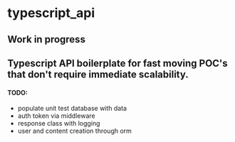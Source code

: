 # typescript_api
Work in progress
---
Typescript API boilerplate for fast moving POC's that don't require immediate scalability. 
---
#### TODO:
* populate unit test database with data
* auth token via middleware
* response class with logging
* user and content creation through orm